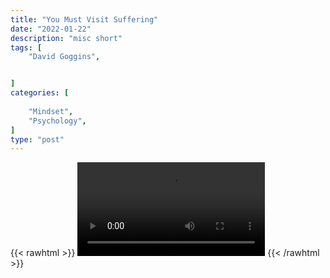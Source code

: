 ```yaml
---
title: "You Must Visit Suffering"
date: "2022-01-22"
description: "misc short"
tags: [
    "David Goggins",


]
categories: [
    
    "Mindset",
    "Psychology",
]
type: "post"
---
```

{{< rawhtml >}}
    <video width="auto" height="auto" controls>
        <source src="https://clips.dev00ps.com/MISC/goggins1.mp4" type="video/mp4"> 
    </video>
{{< /rawhtml >}}    